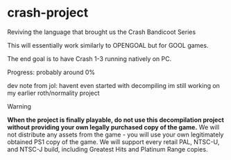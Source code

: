 # crash-project
Reviving the language that brought us the Crash Bandicoot Series

This will essentially work similarly to OPENGOAL but for GOOL games.

The end goal is to have Crash 1-3 running natively on PC.

Progress: probably around 0%

dev note from jol: havent even started with decompiling
im still working on my earlier roth/normality project

> [!WARNING]
> **When the project is finally playable, do not use this decompilation project without providing your own legally purchased copy of the game.** We will not distribute any assets from the game - you will use your own legitimately obtained PS1 copy of the game. We will support every retail PAL, NTSC-U, and NTSC-J build, including Greatest Hits and Platinum Range copies.
